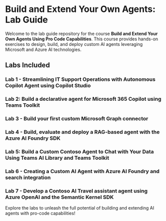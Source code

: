 # Build and Extend Your Own Agents: Lab Guide

Welcome to the lab guide repository for the course **Build and Extend Your Own Agents Using Pro Code Capabilities**. This course provides hands-on exercises to design, build, and deploy custom AI agents leveraging Microsoft and Azure AI technologies.


## Labs Included

### Lab 1 - Streamlining IT Support Operations with Autonomous Copilot Agent using Copilot Studio

### Lab 2: Build a declarative agent for Microsoft 365 Copilot using Teams Toolkit

### Lab 3 - Build your first custom Microsoft Graph connector

### Lab 4 - Build, evaluate and deploy a RAG-based agent with the Azure AI Foundry SDK

### Lab 5: Build a Custom Contoso Agent to Chat with Your Data Using Teams AI Library and Teams Toolkit

### Lab 6 - Creating a Custom AI Agent with Azure AI Foundry and search integration

### Lab 7 - Develop a Contoso AI Travel assistant agent using Azure OpenAI and the Semantic Kernel SDK


Explore the labs to unleash the full potential of building and extending AI agents with pro-code capabilities!
